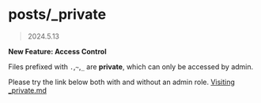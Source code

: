 # posts/_private

> 2024.5.13

**New Feature: Access Control**

Files prefixed with `.`,`~`,`_` are **private**,
which can only be accessed by admin.

Please try the link below both with and without an admin role.
<a target="_blank" href="./_private.md">Visiting _private.md</a>
